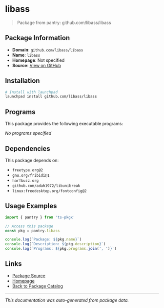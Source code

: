 # libass

> Package from pantry: github.com/libass/libass

## Package Information

- **Domain**: `github.com/libass/libass`
- **Name**: `libass`
- **Homepage**: Not specified
- **Source**: [View on GitHub](https://github.com/pkgxdev/pantry/tree/main/projects/github.com/libass/libass/package.yml)

## Installation

```bash
# Install with launchpad
launchpad install github.com/libass/libass
```

## Programs

This package provides the following executable programs:

*No programs specified*

## Dependencies

This package depends on:

- `freetype.org@2`
- `gnu.org/fribidi@1`
- `harfbuzz.org`
- `github.com/adah1972/libunibreak`
- `linux:freedesktop.org/fontconfig@2`

## Usage Examples

```typescript
import { pantry } from 'ts-pkgx'

// Access this package
const pkg = pantry.libass

console.log(`Package: ${pkg.name}`)
console.log(`Description: ${pkg.description}`)
console.log(`Programs: ${pkg.programs.join(', ')}`)
```

## Links

- [Package Source](https://github.com/pkgxdev/pantry/tree/main/projects/github.com/libass/libass/package.yml)
- [Homepage](#)
- [Back to Package Catalog](../../../package-catalog.md)

---

*This documentation was auto-generated from package data.*
